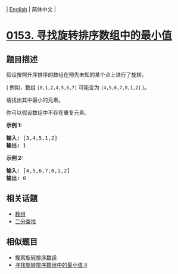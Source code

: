 
| [English](README_EN.md) | 简体中文 |
# [0153. 寻找旋转排序数组中的最小值](https://leetcode-cn.com/problems/find-minimum-in-rotated-sorted-array/)
## 题目描述
<p>假设按照升序排序的数组在预先未知的某个点上进行了旋转。</p>

<p>( 例如，数组&nbsp;<code>[0,1,2,4,5,6,7]</code> <strong> </strong>可能变为&nbsp;<code>[4,5,6,7,0,1,2]</code>&nbsp;)。</p>

<p>请找出其中最小的元素。</p>

<p>你可以假设数组中不存在重复元素。</p>

<p><strong>示例 1:</strong></p>

<pre><strong>输入:</strong> [3,4,5,1,2]
<strong>输出:</strong> 1</pre>

<p><strong>示例 2:</strong></p>

<pre><strong>输入:</strong> [4,5,6,7,0,1,2]
<strong>输出:</strong> 0</pre>

## 相关话题
- [数组](https://leetcode-cn.com/tag/array)
- [二分查找](https://leetcode-cn.com/tag/binary-search)
## 相似题目
- [搜索旋转排序数组](../search-in-rotated-sorted-array/README.md)
- [寻找旋转排序数组中的最小值 II](../find-minimum-in-rotated-sorted-array-ii/README.md)
